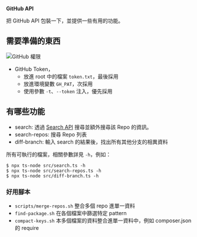 **GitHub API**

把 GitHub API 包裝一下，並提供一些有用的功能。

## 需要準備的東西

![GitHub 權限](https://user-images.githubusercontent.com/14554683/118752573-eb2a7c00-b895-11eb-9277-3fb23a90b340.png)

- GitHub Token，
  - 放進 root 中的檔案 `token.txt`，最後採用
  - 放進環境變數 `GH_PAT`，次採用
  - 使用參數 `-t`、`--token` 注入，優先採用

## 有哪些功能

- search: 透過 [Search API](https://docs.github.com/en/rest/search) 搜尋並額外搜尋該 Repo 的資訊。
- search-repos: 搜尋 Repo 列表
- diff-branch: 輸入 search 的結果後，找出所有其他分支的相異資料

所有可執行的檔案，相關參數詳見 `-h`，例如：

```shell
$ npx ts-node src/search.ts -h
$ npx ts-node src/search-repos.ts -h
$ npx ts-node src/diff-branch.ts -h
```

### 好用腳本

- `scripts/merge-repos.sh` 整合多個 repo 進單一資料
- `find-package.sh` 在各個檔案中篩選特定 pattern
- `compact-keys.sh` 本多個檔案的資料整合進單一資料中，例如 composer.json 的 require
